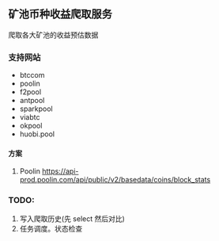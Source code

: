 ## 矿池币种收益爬取服务

爬取各大矿池的收益预估数据

### 支持网站

+ btccom
+ poolin
+ f2pool
+ antpool
+ sparkpool
+ viabtc
+ okpool
+ huobi.pool

#### 方案

1. Poolin
https://api-prod.poolin.com/api/public/v2/basedata/coins/block_stats

### TODO:

1. 写入爬取历史(先 select 然后对比)
2. 任务调度。状态检查